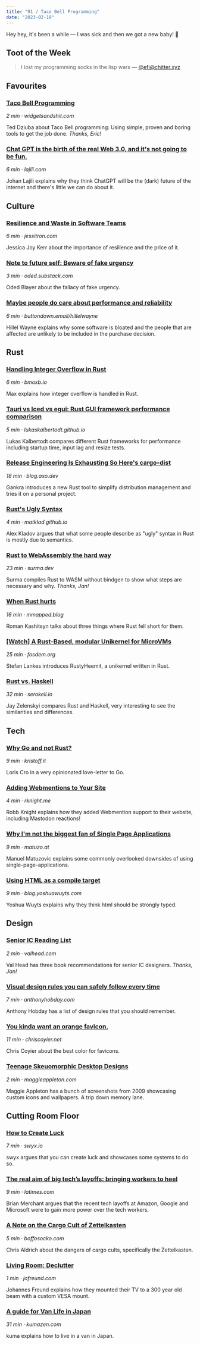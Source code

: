 ```yaml
---
title: "91 / Taco Bell Programming"
date: "2023-02-19"
---
```


Hey hey, it's been a while — I was sick and then we got a new baby! 🎉 

## Toot of the Week

> I lost my programming socks in the lisp wars
> — [@efi@chitter.xyz](https://chitter.xyz/@efi/109871443204324385)

## Favourites
### [Taco Bell Programming](https://click.arne.me?issue=91&url=http://widgetsandshit.com/teddziuba/2010/10/taco-bell-programming.html)
_2 min · widgetsandshit.com_

Ted Dziuba about Taco Bell programming: Using simple, proven and boring tools to get the job done. _Thanks, Eric!_

### [Chat GPT is the birth of the real Web 3.0, and it's not going to be fun.](https://click.arne.me?issue=91&url=https://lajili.com/posts/post-2/)
_6 min · lajili.com_

Johan Lajili explains why they think ChatGPT will be the (dark) future of the internet and there's little we can do about it.

## Culture
### [Resilience and Waste in Software Teams](https://click.arne.me?issue=91&url=https://jessitron.com/2023/01/16/resilience-and-waste-in-software-teams/)
_6 min · jessitron.com_

Jessica Joy Kerr about the importance of resilience and the price of it.

### [Note to future self: Beware of fake urgency](https://click.arne.me?issue=91&url=https://oded.substack.com/p/note-to-future-self-beware-of-fake)
_3 min · oded.substack.com_

Oded Blayer about the fallacy of fake urgency.

### [Maybe people do care about performance and reliability](https://click.arne.me?issue=91&url=https://buttondown.email/hillelwayne/archive/maybe-people-do-care-about-performance-and/)
_6 min · buttondown.email/hillelwayne_

Hillel Wayne explains why some software is bloated and the people that are affected are unlikely to be included in the purchase decision.

## Rust
### [Handling Integer Overflow in Rust](https://click.arne.me?issue=91&url=https://bmoxb.io/2023/01/28/integer-overflow-in-rust.html)
_6 min · bmoxb.io_

Max explains how integer overflow is handled in Rust.

### [Tauri vs Iced vs egui: Rust GUI framework performance comparison](https://click.arne.me?issue=91&url=https://lukaskalbertodt.github.io/2023/02/03/tauri-iced-egui-performance-comparison.html)
_5 min · lukaskalbertodt.github.io_

Lukas Kalbertodt compares different Rust frameworks for performance including
startup time, input lag and resize tests.

### [Release Engineering Is Exhausting So Here's cargo-dist](https://click.arne.me?issue=91&url=https://blog.axo.dev/2023/02/cargo-dist)
_18 min · blog.axo.dev_

Gankra introduces a new Rust tool to simplify distribution management and tries it on a personal project.

### [Rust's Ugly Syntax](https://click.arne.me?issue=91&url=https://matklad.github.io/2023/01/26/rusts-ugly-syntax.html)
_4 min · matklad.github.io_

Alex Kladov argues that what some people describe as "ugly" syntax in Rust is mostly due to semantics.

### [Rust to WebAssembly the hard way](https://click.arne.me?issue=91&url=https://surma.dev/things/rust-to-webassembly/)
_23 min · surma.dev_

Surma compiles Rust to WASM without bindgen to show what steps are necessary and why. _Thanks, Jan!_

### [When Rust hurts](https://click.arne.me?issue=91&url=https://mmapped.blog/posts/15-when-rust-hurts.html)
_16 min · mmapped.blog_

Roman Kashitsyn talks about three things where Rust fell short for them.

### [\[Watch\] A Rust-Based, modular Unikernel for MicroVMs](https://click.arne.me?issue=91&url=https://fosdem.org/2023/schedule/event/rustunikernel/)
_25 min · fosdem.org_

Stefan Lankes introduces RustyHeemit, a unikernel written in Rust.

### [Rust vs. Haskell](https://click.arne.me?issue=91&url=https://serokell.io/blog/rust-vs-haskell)
_32 min · serokell.io_

Jay Zelenskyi compares Rust and Haskell, very interesting to see the similarities and differences.

## Tech

### [Why Go and not Rust?](https://click.arne.me?issue=91&url=https://kristoff.it/blog/why-go-and-not-rust/)
_9 min · kristoff.it_

Loris Cro in a very opinionated love-letter to Go.

### [Adding Webmentions to Your Site](https://click.arne.me?issue=91&url=https://rknight.me/adding-webmentions-to-your-site/)
_4 min · rknight.me_

Robb Knight explains how they added Webmention support to their website, including Mastodon reactions!

### [Why I'm not the biggest fan of Single Page Applications](https://click.arne.me?issue=91&url=https://www.matuzo.at/blog/2023/single-page-applications-criticism/)
_9 min · matuzo.at_

Manuel Matuzovic explains some commonly overlooked downsides of using single-page-applications.

### [Using HTML as a compile target](https://click.arne.me?issue=91&url=https://blog.yoshuawuyts.com/compiled-html/)
_9 min · blog.yoshuawuyts.com_

Yoshua Wuyts explains why they think html should be strongly typed.

## Design
### [Senior IC Reading List](https://click.arne.me?issue=91&url=https://valhead.com/2023/01/31/senior-ic-reading-list/)
_2 min · valhead.com_

Val Head has three book recommendations for senior IC designers. _Thanks, Jan!_

### [Visual design rules you can safely follow every time](https://click.arne.me?issue=91&url=https://anthonyhobday.com/sideprojects/saferules/)
_7 min · anthonyhobday.com_

Anthony Hobday has a list of design rules that you should remember.

### [You kinda want an orange favicon.](https://click.arne.me?issue=91&url=https://chriscoyier.net/2023/02/10/you-kinda-want-an-orange-favicon/)
_11 min · chriscoyier.net_

Chris Coyier about the best color for favicons.

### [Teenage Skeuomorphic Desktop Designs](https://click.arne.me?issue=91&url=https://maggieappleton.com/teenage-desktop)
_2 min · maggieappleton.com_

Maggie Appleton has a bunch of screenshots from 2009 showcasing custom icons and wallpapers. A trip down memory lane.

## Cutting Room Floor

### [How to Create Luck](https://click.arne.me?issue=91&url=https://www.swyx.io/create-luck)
_7 min · swyx.io_

swyx argues that you can create luck and showcases some systems to do so.

### [The real aim of big tech’s layoffs: bringing workers to heel](https://click.arne.me?issue=91&url=https://www.latimes.com/business/technology/story/2023-01-30/column-how-big-tech-is-using-mass-layoffs-to-bring-workers-to-heel)
_9 min · latimes.com_

Brian Merchant argues that the recent tech layoffs at Amazon, Google and Microsoft were to gain more power over the tech workers.

### [A Note on the Cargo Cult of Zettelkasten](https://click.arne.me?issue=91&url=https://boffosocko.com/2023/02/03/a-note-on-the-cargo-cult-of-zettelkasten/)
_5 min · boffosocko.com_

Chris Aldrich about the dangers of cargo cults, specifically the Zettelkasten.

### [Living Room: Declutter](https://click.arne.me?issue=91&url=https://www.jofreund.com/tv-wall-mount)
_1 min · jofreund.com_

Johannes Freund explains how they mounted their TV to a 300 year old beam with a custom VESA mount.

### [A guide for Van Life in Japan](https://click.arne.me?issue=91&url=https://kumazen.com/a-guide-for-van-life-in-japan/)
_31 min · kumazen.com_

kuma explains how to live in a van in Japan.

